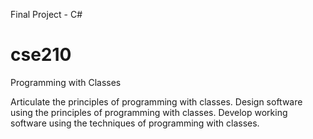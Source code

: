 Final Project - C#

# cse210
Programming with Classes

Articulate the principles of programming with classes.
Design software using the principles of programming with classes.
Develop working software using the techniques of programming with classes.
